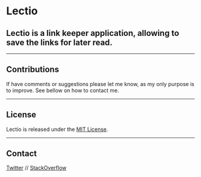 # Lectio
## Lectio is a link keeper application, allowing to save the links for later read.

--------------------------------------------------------------------------------

## Contributions
If have comments or suggestions please let me know, as my only purpose is to improve.
See bellow on how to contact me.

--------------------------------------------------------------------------------

## License
Lectio is released under the [MIT License](http://www.opensource.org/licenses/MIT).

--------------------------------------------------------------------------------

## Contact
[Twitter](https://twitter.com/kanniball) //
[StackOverflow](http://stackoverflow.com/users/1006863/paulo-fidalgo)
